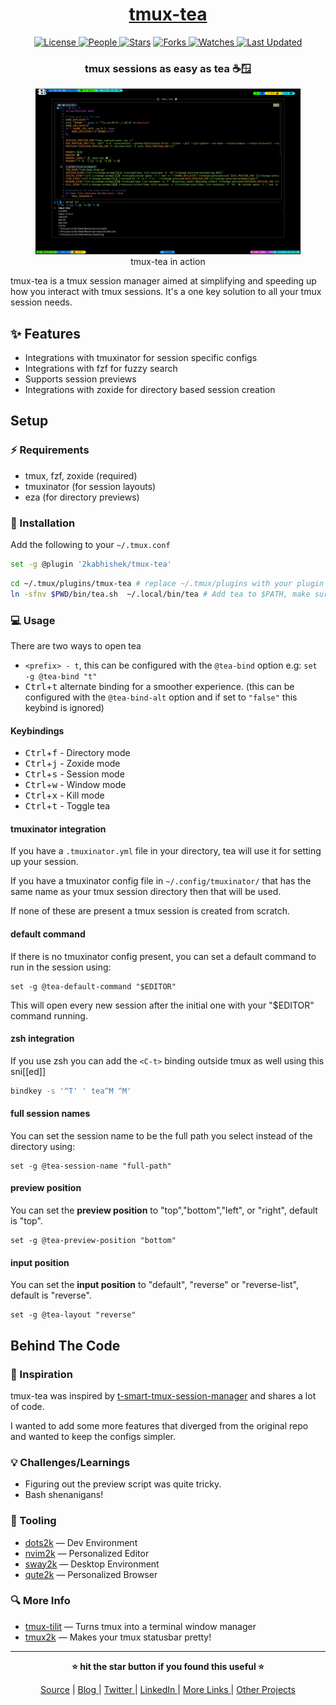 <div align = "center">

<h1><a href="https://github.com/2kabhishek/tmux-tea">tmux-tea</a></h1>

<a href="https://github.com/2KAbhishek/tmux-tea/blob/main/LICENSE">
<img alt="License" src="https://img.shields.io/github/license/2kabhishek/tmux-tea?style=flat&color=eee&label="> </a>

<a href="https://github.com/2KAbhishek/tmux-tea/graphs/contributors">
<img alt="People" src="https://img.shields.io/github/contributors/2kabhishek/tmux-tea?style=flat&color=ffaaf2&label=People"> </a>

<a href="https://github.com/2KAbhishek/tmux-tea/stargazers">
<img alt="Stars" src="https://img.shields.io/github/stars/2kabhishek/tmux-tea?style=flat&color=98c379&label=Stars"></a>

<a href="https://github.com/2KAbhishek/tmux-tea/network/members">
<img alt="Forks" src="https://img.shields.io/github/forks/2kabhishek/tmux-tea?style=flat&color=66a8e0&label=Forks"> </a>

<a href="https://github.com/2KAbhishek/tmux-tea/watchers">
<img alt="Watches" src="https://img.shields.io/github/watchers/2kabhishek/tmux-tea?style=flat&color=f5d08b&label=Watches"> </a>

<a href="https://github.com/2KAbhishek/tmux-tea/pulse">
<img alt="Last Updated" src="https://img.shields.io/github/last-commit/2kabhishek/tmux-tea?style=flat&color=e06c75&label="> </a>

<h3>tmux sessions as easy as tea ☕🪟</h3>

<figure>
  <img src="images/screenshot.png" alt="tmux-tea in action">
  <br/>
  <figcaption>tmux-tea in action</figcaption>
</figure>

</div>

tmux-tea is a tmux session manager aimed at simplifying and speeding up how you interact with tmux sessions.
It's a one key solution to all your tmux session needs.

## ✨ Features

- Integrations with tmuxinator for session specific configs
- Integrations with fzf for fuzzy search
- Supports session previews
- Integrations with zoxide for directory based session creation

## Setup

### ⚡ Requirements

- tmux, fzf, zoxide (required)
- tmuxinator (for session layouts)
- eza (for directory previews)

### 🚀 Installation

Add the following to your `~/.tmux.conf`

```bash
set -g @plugin '2kabhishek/tmux-tea'
```

```bash
cd ~/.tmux/plugins/tmux-tea # replace ~/.tmux/plugins with your plugin installation path
ln -sfnv $PWD/bin/tea.sh  ~/.local/bin/tea # Add tea to $PATH, make sure ~/.local/bin is in your $PATH
```

### 💻 Usage

There are two ways to open tea

- `<prefix> - t`, this can be configured with the `@tea-bind` option e.g: `set -g @tea-bind "t"`
- <kbd>Ctrl</kbd>+<kbd>t</kbd> alternate binding for a smoother experience. (this can be configured with the `@tea-bind-alt` option and if set to `"false"` this keybind is ignored)

#### Keybindings

- <kbd>Ctrl</kbd>+<kbd>f</kbd> - Directory mode
- <kbd>Ctrl</kbd>+<kbd>j</kbd> - Zoxide mode
- <kbd>Ctrl</kbd>+<kbd>s</kbd> - Session mode
- <kbd>Ctrl</kbd>+<kbd>w</kbd> - Window mode
- <kbd>Ctrl</kbd>+<kbd>x</kbd> - Kill mode
- <kbd>Ctrl</kbd>+<kbd>t</kbd> - Toggle tea

#### tmuxinator integration

If you have a `.tmuxinator.yml` file in your directory, tea will use it for setting up your session.

If you have a tmuxinator config file in `~/.config/tmuxinator/` that has the same name as your tmux session directory then that will be used.

If none of these are present a tmux session is created from scratch.

#### default command

If there is no tmuxinator config present, you can set a default command to run in the session using:

```tmux
set -g @tea-default-command "$EDITOR"
```

This will open every new session after the initial one with your "$EDITOR" command running.

#### zsh integration

If you use zsh you can add the `<C-t>` binding outside tmux as well using this sni[[ed]]

```bash
bindkey -s '^T' ' tea^M ^M'
```

#### full session names

You can set the session name to be the full path you select instead of the directory using:

```tmux
set -g @tea-session-name "full-path"
```

#### preview position

You can set the **preview position** to "top","bottom","left", or "right", default is "top".

```tmux
set -g @tea-preview-position "bottom"
```

#### input position

You can set the **input position** to "default", "reverse" or "reverse-list", default is "reverse".

```tmux
set -g @tea-layout "reverse"
```

## Behind The Code

### 🌈 Inspiration

tmux-tea was inspired by [t-smart-tmux-session-manager](https://github.com/joshmedeski/t-smart-tmux-session-manager) and shares a lot of code.

I wanted to add some more features that diverged from the original repo and wanted to keep the configs simpler.

### 💡 Challenges/Learnings

- Figuring out the preview script was quite tricky.
- Bash shenanigans!

### 🧰 Tooling

- [dots2k](https://github.com/2kabhishek/dots2k) — Dev Environment
- [nvim2k](https://github.com/2kabhishek/nvim2k) — Personalized Editor
- [sway2k](https://github.com/2kabhishek/sway2k) — Desktop Environment
- [qute2k](https://github.com/2kabhishek/qute2k) — Personalized Browser

### 🔍 More Info

- [tmux-tilit](https://github.com/2kabhishek/tmux-tilit) — Turns tmux into a terminal window manager
- [tmux2k](https://github.com/2kabhishek/tmux2k) — Makes your tmux statusbar pretty!

<hr>

<div align="center">

<strong>⭐ hit the star button if you found this useful ⭐</strong><br>

<a href="https://github.com/2KAbhishek/tmux-tea">Source</a>
| <a href="https://2kabhishek.github.io/blog" target="_blank">Blog </a>
| <a href="https://twitter.com/2kabhishek" target="_blank">Twitter </a>
| <a href="https://linkedin.com/in/2kabhishek" target="_blank">LinkedIn </a>
| <a href="https://2kabhishek.github.io/links" target="_blank">More Links </a>
| <a href="https://2kabhishek.github.io/projects" target="_blank">Other Projects </a>

</div>
